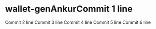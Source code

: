 # wallet-genAnkurCommit 1 line
Commit 2 line
Commit 3 line
Commit 4 line
Commit 5 line
Commit 6 line
